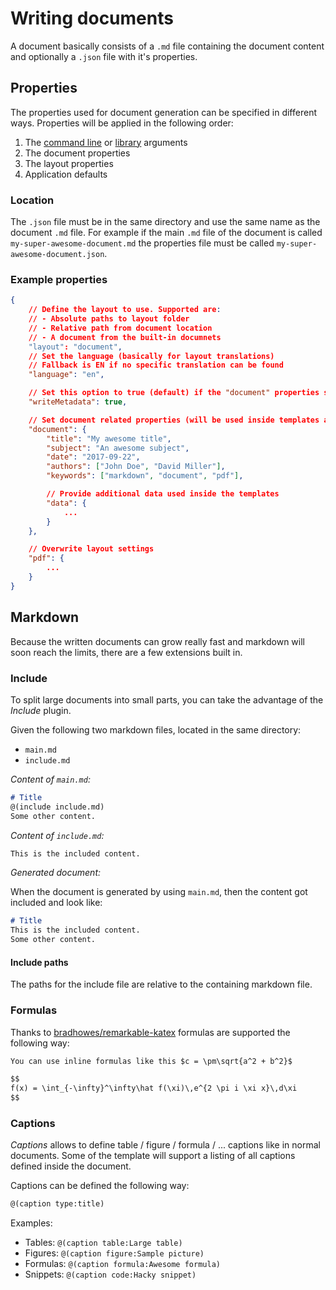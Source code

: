 # Writing documents
A document basically consists of a `.md` file containing the document content and optionally a `.json` file with it's properties.

## Properties
The properties used for document generation can be specified in different ways. Properties will be applied in the following order:
1. The [command line](command-line.md) or [library](library.md) arguments
2. The document properties
3. The layout properties
4. Application defaults

### Location
The `.json` file must be in the same directory and use the same name as the document `.md` file. For example if the main `.md` file of the document is called `my-super-awesome-document.md` the properties file must be called `my-super-awesome-document.json`.

### Example properties
```json
{
    // Define the layout to use. Supported are:
    // - Absolute paths to layout folder
    // - Relative path from document location
    // - A document from the built-in documnets
    "layout": "document",
    // Set the language (basically for layout translations)
    // Fallback is EN if no specific translation can be found
    "language": "en",

    // Set this option to true (default) if the "document" properties should be written to the output pdf
    "writeMetadata": true,

    // Set document related properties (will be used inside templates and for pdf metadata)
    "document": {
        "title": "My awesome title",
        "subject": "An awesome subject",
        "date": "2017-09-22",
        "authors": ["John Doe", "David Miller"],
        "keywords": ["markdown", "document", "pdf"],

        // Provide additional data used inside the templates
        "data": {
            ...
        }
    },

    // Overwrite layout settings
    "pdf": {
        ...
    }
}
```

## Markdown
Because the written documents can grow really fast and markdown will soon reach the limits, there are a few extensions built in.

### Include
To split large documents into small parts, you can take the advantage of the *Include* plugin.

Given the following two markdown files, located in the same directory:

- `main.md`
- `include.md`

*Content of `main.md`:*
```markdown asd
# Title
@(include include.md)
Some other content.
```

*Content of `include.md`:*
```markdown
This is the included content.
```

*Generated document:*

When the document is generated by using `main.md`, then the content got included and look like:
```markdown
# Title
This is the included content.
Some other content.
```

#### Include paths
The paths for the include file are relative to the containing markdown file.

### Formulas
Thanks to [bradhowes/remarkable-katex](https://github.com/bradhowes/remarkable-katex) formulas are supported the following way:

```markdown
You can use inline formulas like this $c = \pm\sqrt{a^2 + b^2}$

$$
f(x) = \int_{-\infty}^\infty\hat f(\xi)\,e^{2 \pi i \xi x}\,d\xi
$$
```

### Captions
*Captions* allows to define table / figure / formula / ... captions like in normal documents. Some of the template will support a listing of all captions defined inside the document.

Captions can be defined the following way:
```markdown
@(caption type:title)
```

Examples:
- Tables: `@(caption table:Large table)`
- Figures: `@(caption figure:Sample picture)`
- Formulas: `@(caption formula:Awesome formula)`
- Snippets: `@(caption code:Hacky snippet)`
